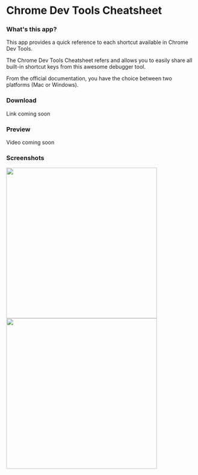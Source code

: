 # Chrome Dev Tools Cheatsheet

### What's this app?
This app provides a quick reference to each shortcut available in Chrome Dev Tools.

The Chrome Dev Tools Cheatsheet refers and allows you to easily share all built-in shortcut keys from this awesome debugger tool.

From the official documentation, you have the choice between two platforms (Mac or Windows).

### Download
Link coming soon  

### Preview
Video coming soon  

### Screenshots
<p align="left">
    <img height="400px" src="http://img15.hostingpics.net/pics/950588Screenshot20160919213425.png">
    <img height="400px" src="http://img15.hostingpics.net/pics/797306Screenshot20160919213443.png">
</p>  

